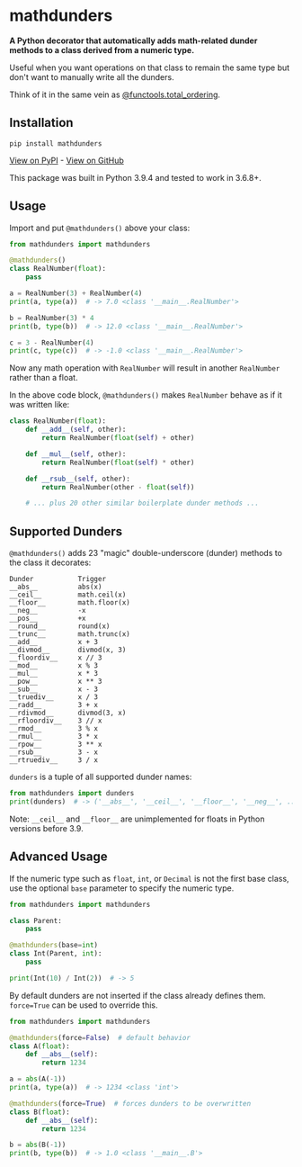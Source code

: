 # mathdunders

**A Python decorator that automatically adds math-related dunder methods to a class derived from a numeric type.**

Useful when you want operations on that class to remain the same type but don't want to manually write all the dunders.

Think of it in the same vein as [@functools.total_ordering](https://docs.python.org/3/library/functools.html#functools.total_ordering).

## Installation

```text
pip install mathdunders
```

[View on PyPI](https://pypi.org/project/mathdunders/) - [View on GitHub](https://github.com/discretegames/mathdunders)

This package was built in Python 3.9.4 and tested to work in 3.6.8+.

## Usage

Import and put `@mathdunders()` above your class:

```py
from mathdunders import mathdunders

@mathdunders()
class RealNumber(float):
    pass

a = RealNumber(3) + RealNumber(4)
print(a, type(a))  # -> 7.0 <class '__main__.RealNumber'>

b = RealNumber(3) * 4
print(b, type(b))  # -> 12.0 <class '__main__.RealNumber'>

c = 3 - RealNumber(4)
print(c, type(c))  # -> -1.0 <class '__main__.RealNumber'>
```

Now any math operation with `RealNumber` will result in another `RealNumber` rather than a float.

In the above code block, `@mathdunders()` makes `RealNumber` behave as if it was written like:

```py
class RealNumber(float):
    def __add__(self, other):
        return RealNumber(float(self) + other)

    def __mul__(self, other):
        return RealNumber(float(self) * other)

    def __rsub__(self, other):
        return RealNumber(other - float(self))

    # ... plus 20 other similar boilerplate dunder methods ...
```

## Supported Dunders

`@mathdunders()` adds 23 "magic" double-underscore (dunder) methods to the class it decorates:

```text
Dunder           Trigger
__abs__          abs(x)
__ceil__         math.ceil(x)
__floor__        math.floor(x)
__neg__          -x
__pos__          +x
__round__        round(x)
__trunc__        math.trunc(x)
__add__          x + 3
__divmod__       divmod(x, 3)
__floordiv__     x // 3
__mod__          x % 3
__mul__          x * 3
__pow__          x ** 3
__sub__          x - 3
__truediv__      x / 3
__radd__         3 + x
__rdivmod__      divmod(3, x)
__rfloordiv__    3 // x
__rmod__         3 % x
__rmul__         3 * x
__rpow__         3 ** x
__rsub__         3 - x
__rtruediv__     3 / x
```

`dunders` is a tuple of all supported dunder names:

```py
from mathdunders import dunders
print(dunders)  # -> ('__abs__', '__ceil__', '__floor__', '__neg__', ...
```

Note: `__ceil__` and `__floor__` are unimplemented for floats in Python versions before 3.9.

## Advanced Usage

If the numeric type such as `float`, `int`, or `Decimal` is not the first base class, use the optional `base` parameter to specify the numeric type.

```py
from mathdunders import mathdunders

class Parent:
    pass

@mathdunders(base=int)
class Int(Parent, int):
    pass

print(Int(10) / Int(2))  # -> 5
```

By default dunders are not inserted if the class already defines them. `force=True` can be used to override this.

```py
from mathdunders import mathdunders

@mathdunders(force=False)  # default behavior
class A(float):
    def __abs__(self):
        return 1234

a = abs(A(-1))
print(a, type(a))  # -> 1234 <class 'int'>

@mathdunders(force=True)  # forces dunders to be overwritten
class B(float):
    def __abs__(self):
        return 1234

b = abs(B(-1))
print(b, type(b))  # -> 1.0 <class '__main__.B'>
```
